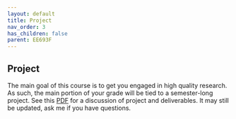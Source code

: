 ```yaml
---
layout: default
title: Project
nav_order: 3
has_children: false
parent: EE693F
---
```


## Project

The main goal of this course is to get you engaged in high quality research. As such, the main portion of your grade will be tied to a semester-long project. See this [PDF](papers/EE693F%20Project.pdf) for a discussion of project and deliverables. It may still be updated, ask me if you have questions.